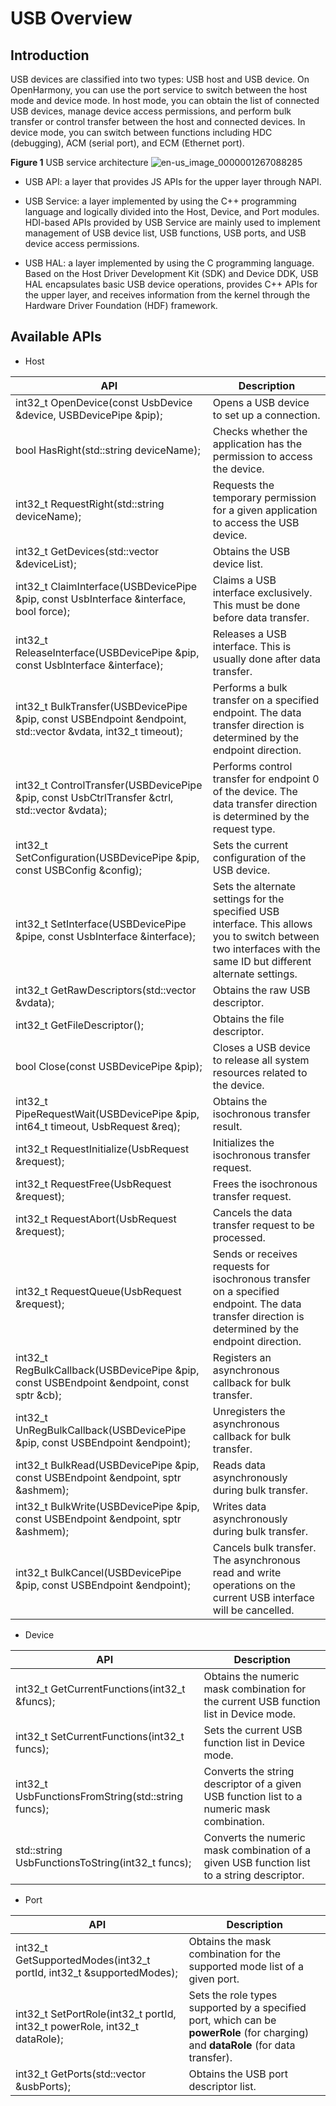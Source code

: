 # USB Overview


## Introduction

USB devices are classified into two types: USB host and USB device. On OpenHarmony, you can use the port service to switch between the host mode and device mode. In host mode, you can obtain the list of connected USB devices, manage device access permissions, and perform bulk transfer or control transfer between the host and connected devices. In device mode, you can switch between functions including HDC (debugging), ACM (serial port), and ECM (Ethernet port).

  **Figure 1** USB service architecture
  ![en-us_image_0000001267088285](figures/en-us_image_0000001267088285.png)

- USB API: a layer that provides JS APIs for the upper layer through NAPI.

- USB Service: a layer implemented by using the C++ programming language and logically divided into the Host, Device, and Port modules. HDI-based APIs provided by USB Service are mainly used to implement management of USB device list, USB functions, USB ports, and USB device access permissions.

- USB HAL: a layer implemented by using the C programming language. Based on the Host Driver Development Kit (SDK) and Device DDK, USB HAL encapsulates basic USB device operations, provides C++ APIs for the upper layer, and receives information from the kernel through the Hardware Driver Foundation (HDF) framework.


## Available APIs

- Host

| API                                                    | Description                                                    |
| ------------------------------------------------------------ | ------------------------------------------------------------ |
| int32_t OpenDevice(const UsbDevice &device, USBDevicePipe &pip); | Opens a USB device to set up a connection.                                       |
| bool HasRight(std::string deviceName);                       | Checks whether the application has the permission to access the device.                                        |
| int32_t RequestRight(std::string deviceName);                | Requests the temporary permission for a given application to access the USB device.                          |
| int32_t GetDevices(std::vector &deviceList);                 | Obtains the USB device list.                                             |
| int32_t ClaimInterface(USBDevicePipe &pip, const UsbInterface &interface, bool force); | Claims a USB interface exclusively. This must be done before data transfer.              |
| int32_t ReleaseInterface(USBDevicePipe &pip, const UsbInterface &interface); | Releases a USB interface. This is usually done after data transfer.              |
| int32_t BulkTransfer(USBDevicePipe &pip, const USBEndpoint &endpoint, std::vector &vdata, int32_t timeout); | Performs a bulk transfer on a specified endpoint. The data transfer direction is determined by the endpoint direction.|
| int32_t ControlTransfer(USBDevicePipe &pip, const UsbCtrlTransfer &ctrl, std::vector &vdata); | Performs control transfer for endpoint 0 of the device. The data transfer direction is determined by the request type.        |
| int32_t SetConfiguration(USBDevicePipe &pip, const USBConfig &config); | Sets the current configuration of the USB device.                  |
| int32_t SetInterface(USBDevicePipe &pipe, const UsbInterface &interface); | Sets the alternate settings for the specified USB interface. This allows you to switch between two interfaces with the same ID but different alternate settings.|
| int32_t GetRawDescriptors(std::vector &vdata);               | Obtains the raw USB descriptor.                                         |
| int32_t GetFileDescriptor();                                 | Obtains the file descriptor.                                              |
| bool Close(const USBDevicePipe &pip);                        | Closes a USB device to release all system resources related to the device.                      |
| int32_t PipeRequestWait(USBDevicePipe &pip, int64_t timeout, UsbRequest &req); | Obtains the isochronous transfer result.                                            |
| int32_t RequestInitialize(UsbRequest &request);              | Initializes the isochronous transfer request.                                   |
| int32_t RequestFree(UsbRequest &request);                    | Frees the isochronous transfer request.                                     |
| int32_t RequestAbort(UsbRequest &request);                   | Cancels the data transfer request to be processed.                                        |
| int32_t RequestQueue(UsbRequest &request);                   | Sends or receives requests for isochronous transfer on a specified endpoint. The data transfer direction is determined by the endpoint direction.|
| int32_t RegBulkCallback(USBDevicePipe &pip, const USBEndpoint &endpoint, const sptr<IRemoteObject> &cb); | Registers an asynchronous callback for bulk transfer.                                    |
| int32_t UnRegBulkCallback(USBDevicePipe &pip, const USBEndpoint &endpoint); | Unregisters the asynchronous callback for bulk transfer.                                      |
| int32_t BulkRead(USBDevicePipe &pip, const USBEndpoint &endpoint, sptr<Ashmem> &ashmem); | Reads data asynchronously during bulk transfer.                                          |
| int32_t BulkWrite(USBDevicePipe &pip, const USBEndpoint &endpoint, sptr<Ashmem> &ashmem); | Writes data asynchronously during bulk transfer.                                              |
| int32_t BulkCancel(USBDevicePipe &pip, const USBEndpoint &endpoint); | Cancels bulk transfer. The asynchronous read and write operations on the current USB interface will be cancelled.    |

- Device

| API                                          | Description                                              |
| -------------------------------------------------- | ------------------------------------------------------ |
| int32_t GetCurrentFunctions(int32_t &funcs);       | Obtains the numeric mask combination for the current USB function list in Device mode.         |
| int32_t SetCurrentFunctions(int32_t funcs);        | Sets the current USB function list in Device mode.                     |
| int32_t UsbFunctionsFromString(std::string funcs); | Converts the string descriptor of a given USB function list to a numeric mask combination.|
| std::string UsbFunctionsToString(int32_t funcs);   | Converts the numeric mask combination of a given USB function list to a string descriptor.|

- Port

| API                                                    | Description                                                |
| ------------------------------------------------------------ | -------------------------------------------------------- |
| int32_t GetSupportedModes(int32_t portId, int32_t &supportedModes); | Obtains the mask combination for the supported mode list of a given port.                  |
| int32_t SetPortRole(int32_t portId, int32_t powerRole, int32_t dataRole); | Sets the role types supported by a specified port, which can be **powerRole** (for charging) and **dataRole** (for data transfer).|
| int32_t GetPorts(std::vector &usbPorts);                     | Obtains the USB port descriptor list.                             | 
